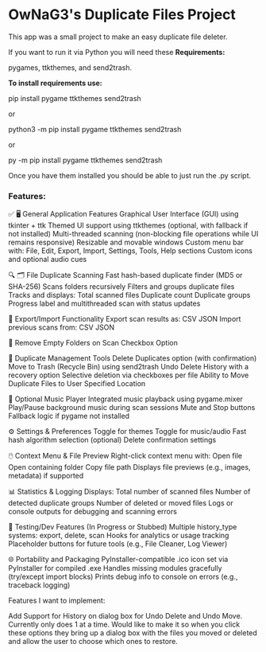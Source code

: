 <h1><b> OwNaG3's Duplicate Files Project </h1></b>

This app was a small project to make an easy duplicate file deleter. 

If you want to run it via Python you will need these <b>Requirements:</b>

pygames, ttkthemes, and send2trash. 

<b>To install requirements use:</b>

pip install pygame ttkthemes send2trash

or
 
python3 -m pip install pygame ttkthemes send2trash

or
 
py -m pip install pygame ttkthemes send2trash

Once you have them installed you should be able to just run the .py script.

<h3>Features:</h3>

✅ 🖥️ General Application Features
Graphical User Interface (GUI) using tkinter + ttk
Themed UI support using ttkthemes (optional, with fallback if not installed)
Multi-threaded scanning (non-blocking file operations while UI remains responsive)
Resizable and movable windows
Custom menu bar with:
File, Edit, Export, Import, Settings, Tools, Help sections
Custom icons and optional audio cues

🔍 🗂️ File Duplicate Scanning
Fast hash-based duplicate finder (MD5 or SHA-256)
Scans folders recursively
Filters and groups duplicate files
Tracks and displays:
Total scanned files
Duplicate count
Duplicate groups
Progress label and multithreaded scan with status updates

📂 Export/Import Functionality
Export scan results as:
CSV
JSON
Import previous scans from:
CSV
JSON

📂 Remove Empty Folders on Scan Checkbox Option

🧹 Duplicate Management Tools
Delete Duplicates option (with confirmation)
Move to Trash (Recycle Bin) using send2trash
Undo Delete History with a recovery option
Selective deletion via checkboxes per file
Ability to Move Duplicate Files to User Specified Location

🎵 Optional Music Player
Integrated music playback using pygame.mixer
Play/Pause background music during scan sessions
Mute and Stop buttons
Fallback logic if pygame not installed

⚙️ Settings & Preferences
Toggle for themes
Toggle for music/audio
Fast hash algorithm selection (optional)
Delete confirmation settings

🖱️ Context Menu & File Preview
Right-click context menu with:
Open file
Open containing folder
Copy file path
Displays file previews (e.g., images, metadata) if supported

📊 Statistics & Logging
Displays:
Total number of scanned files
Number of detected duplicate groups
Number of deleted or moved files
Logs or console outputs for debugging and scanning errors

🧪 Testing/Dev Features (In Progress or Stubbed)
Multiple history_type systems: export, delete, scan
Hooks for analytics or usage tracking
Placeholder buttons for future tools (e.g., File Cleaner, Log Viewer)

🌐 Portability and Packaging
PyInstaller-compatible
.ico icon set via PyInstaller for compiled .exe
Handles missing modules gracefully (try/except import blocks)
Prints debug info to console on errors (e.g., traceback logging)

Features I want to implement: 

Add Support for History on dialog box for Undo Delete and Undo Move. Currently only does 1 at a time. 
Would like to make it so when you click these options they bring up a dialog box with the files you moved
or deleted and allow the user to choose which ones to restore. 
